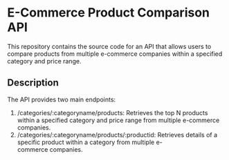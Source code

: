 # E-Commerce Product Comparison API

This repository contains the source code for an API that allows users to compare products from multiple e-commerce companies within a specified category and price range.

## Description

The API provides two main endpoints:

1. /categories/:categoryname/products: Retrieves the top N products within a specified category and price range from multiple e-commerce companies.
2. /categories/:categoryname/products/:productid: Retrieves details of a specific product within a category from multiple e-commerce companies.
